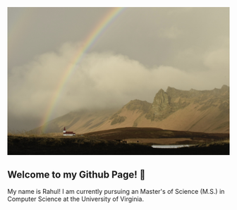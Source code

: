 ![Vik, Iceland](assets/IMG_6257.jpg)

## Welcome to my Github Page! :wave:

My name is Rahul! I am currently pursuing an Master's of Science (M.S.) in Computer Science at the University of Virginia.